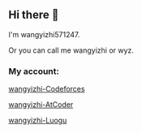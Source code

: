 ## Hi there 👋

I'm wangyizhi571247.

Or you can call me wangyizhi or wyz.

### My account:

[wangyizhi-Codeforces](https://codeforces.com/profile/wangyizhi)

[wangyizhi-AtCoder](https://atcoder.jp/users/wangyizhi)

[wangyizhi-Luogu](https://www.luogu.com/user/571247)
